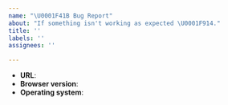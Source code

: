 ```yaml
---
name: "\U0001F41B Bug Report"
about: "If something isn't working as expected \U0001F914."
title: ''
labels: ''
assignees: ''

---
```


<!--
Thanks for wanting to report an issue you've found on the nodejs.org website.

Please fill in the template below. If unsure about something, just do as best
as you're able. If you are reporting a visual glitch, it will be much easier
for us to fix it when you attach a screenshot as well.
-->

* **URL**:
* **Browser version**:
* **Operating system**:

<!-- Enter your issue details below this comment. -->
